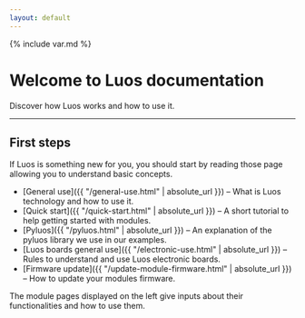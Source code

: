 ```yaml
---
layout: default
---
```

{% include var.md %}

# Welcome to Luos documentation

Discover how Luos works and how to use it.

----

## First steps

If Luos is something new for you, you should start by reading those page allowing you to understand basic concepts.

* [General use]({{ "/general-use.html" | absolute_url }}) – What is Luos technology and how to use it.
* [Quick start]({{ "/quick-start.html" | absolute_url }}) – A short tutorial to help getting started with modules.
* [Pyluos]({{ "/pyluos.html" | absolute_url }}) – An explanation of the pyluos library we use in our examples.
* [Luos boards general use]({{ "/electronic-use.html" | absolute_url }}) – Rules to understand and use Luos electronic boards.
* [Firmware update]({{ "/update-module-firmware.html" | absolute_url }}) – How to update your modules firmware.

The module pages displayed on the left give inputs about their functionalities and how to use them.

